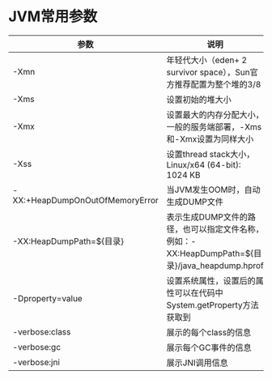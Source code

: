 # JVM常用参数

| 参数 | 说明 |
| ---- | ---- |
| -Xmn | 年轻代大小（eden+ 2 survivor space），Sun官方推荐配置为整个堆的3/8 |
| -Xms | 设置初始的堆大小 |
| -Xmx | 设置最大的内存分配大小，一般的服务端部署，-Xms和-Xmx设置为同样大小 |
| -Xss | 设置thread stack大小，Linux/x64 (64-bit): 1024 KB |
| -XX:+HeapDumpOnOutOfMemoryError | 当JVM发生OOM时，自动生成DUMP文件 |
| -XX:HeapDumpPath=${目录} | 表示生成DUMP文件的路径，也可以指定文件名称，例如：-XX:HeapDumpPath=${目录}/java_heapdump.hprof |
| -Dproperty=value | 设置系统属性，设置后的属性可以在代码中System.getProperty方法获取到 |
| -verbose:class | 展示的每个class的信息 |
| -verbose:gc | 展示每个GC事件的信息 |
| -verbose:jni | 展示JNI调用信息 |
